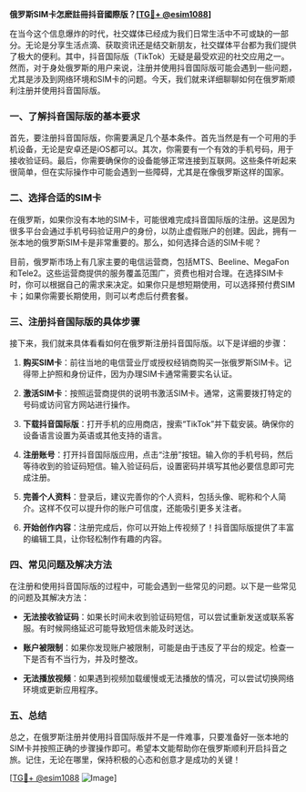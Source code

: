 **俄罗斯SIM卡怎麽註冊抖音國際版？[[TG💪+ @esim1088](https://t.me/s/esim1088)]**

在当今这个信息爆炸的时代，社交媒体已经成为我们日常生活中不可或缺的一部分。无论是分享生活点滴、获取资讯还是结交新朋友，社交媒体平台都为我们提供了极大的便利。其中，抖音国际版（TikTok）无疑是最受欢迎的社交应用之一。然而，对于身处俄罗斯的用户来说，注册并使用抖音国际版可能会遇到一些问题，尤其是涉及到网络环境和SIM卡的问题。今天，我们就来详细聊聊如何在俄罗斯顺利注册并使用抖音国际版。

### 一、了解抖音国际版的基本要求

首先，要注册抖音国际版，你需要满足几个基本条件。首先当然是有一个可用的手机设备，无论是安卓还是iOS都可以。其次，你需要有一个有效的手机号码，用于接收验证码。最后，你需要确保你的设备能够正常连接到互联网。这些条件听起来很简单，但在实际操作中可能会遇到一些障碍，尤其是在像俄罗斯这样的国家。

### 二、选择合适的SIM卡

在俄罗斯，如果你没有本地的SIM卡，可能很难完成抖音国际版的注册。这是因为很多平台会通过手机号码验证用户的身份，以防止虚假账户的创建。因此，拥有一张本地的俄罗斯SIM卡是非常重要的。那么，如何选择合适的SIM卡呢？

目前，俄罗斯市场上有几家主要的电信运营商，包括MTS、Beeline、MegaFon和Tele2。这些运营商提供的服务覆盖范围广，资费也相对合理。在选择SIM卡时，你可以根据自己的需求来决定。如果你只是想短期使用，可以选择预付费SIM卡；如果你需要长期使用，则可以考虑后付费套餐。

### 三、注册抖音国际版的具体步骤

接下来，我们就来具体看看如何在俄罗斯注册抖音国际版。以下是详细的步骤：

1. **购买SIM卡**：前往当地的电信营业厅或授权经销商购买一张俄罗斯SIM卡。记得带上护照和身份证件，因为办理SIM卡通常需要实名认证。

2. **激活SIM卡**：按照运营商提供的说明书激活SIM卡。通常，这需要拨打特定的号码或访问官方网站进行操作。

3. **下载抖音国际版**：打开手机的应用商店，搜索“TikTok”并下载安装。确保你的设备语言设置为英语或其他支持的语言。

4. **注册账号**：打开抖音国际版应用，点击“注册”按钮。输入你的手机号码，然后等待收到的验证码短信。输入验证码后，设置密码并填写其他必要信息即可完成注册。

5. **完善个人资料**：登录后，建议完善你的个人资料，包括头像、昵称和个人简介。这样不仅可以提升你的账户可信度，还能吸引更多关注者。

6. **开始创作内容**：注册完成后，你可以开始上传视频了！抖音国际版提供了丰富的编辑工具，让你轻松制作有趣的内容。

### 四、常见问题及解决方法

在注册和使用抖音国际版的过程中，可能会遇到一些常见的问题。以下是一些常见的问题及其解决方法：

- **无法接收验证码**：如果长时间未收到验证码短信，可以尝试重新发送或联系客服。有时候网络延迟可能导致短信未能及时送达。
  
- **账户被限制**：如果你发现账户被限制，可能是由于违反了平台的规定。检查一下是否有不当行为，并及时整改。

- **无法播放视频**：如果遇到视频加载缓慢或无法播放的情况，可以尝试切换网络环境或更新应用程序。

### 五、总结

总之，在俄罗斯注册并使用抖音国际版并不是一件难事，只要准备好一张本地的SIM卡并按照正确的步骤操作即可。希望本文能帮助你在俄罗斯顺利开启抖音之旅。记住，无论在哪里，保持积极的心态和创意才是成功的关键！

[[TG💪+ @esim1088](https://t.me/s/esim1088) ![Image](https://i.postimg.cc/4NQfJmqS/Snipaste-2025-05-13-00-14-12.png)]